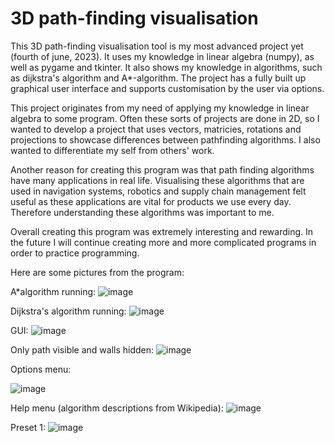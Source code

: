 # 3D path-finding visualisation
This 3D path-finding visualisation tool is my most advanced project yet (fourth of june, 2023). It uses my knowledge in linear algebra (numpy), as well as pygame and tkinter. It also shows my knowledge in algorithms, such as dijkstra's algorithm and A*-algorithm. The project has a fully built up graphical user interface and supports customisation by the user via options.

This project originates from my need of applying my knowledge in linear algebra to some program. Often these sorts of projects are done in 2D, so I wanted to develop a project that uses vectors, matricies, rotations and projections to showcase differences between pathfinding algorithms. I also wanted to differentiate my self from others' work.

Another reason for creating this program was that path finding algorithms have many applications in real life. Visualising these algorithms that are used in navigation systems, robotics and supply chain management felt useful as these applications are vital for products we use every day. Therefore understanding these algorithms was important to me.

Overall creating this program was extremely interesting and rewarding. In the future I will continue creating more and more complicated programs in order to practice programming.

Here are some pictures from the program:

A*algorithm running:
![image](https://github.com/naapeli/Python_projects/assets/130310206/1fe0512c-5113-4253-b317-46ed77702e39)

Dijkstra's algorithm running:
![image](https://github.com/naapeli/Python_projects/assets/130310206/6e679345-b8f8-4ff5-815c-7ae765b21696)

GUI:
![image](https://github.com/naapeli/Python_projects/assets/130310206/984240a9-40ae-4ec3-b99f-cf91e7f90454)

Only path visible and walls hidden:
![image](https://github.com/naapeli/Python_projects/assets/130310206/786daca0-91ea-43b5-a889-1632f87c524c)

Options menu:

![image](https://github.com/naapeli/Python_projects/assets/130310206/9feab184-2cff-40fb-b7b5-1d8235d31e63)

Help menu (algorithm descriptions from Wikipedia):
![image](https://github.com/naapeli/Python_projects/assets/130310206/6e693d78-ee28-424c-a07b-3b9719f62f6f)

Preset 1:
![image](https://github.com/naapeli/Python_projects/assets/130310206/30f7d03c-60ca-40a5-bf8a-9d763e312e82)
